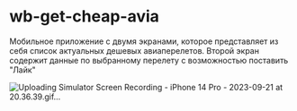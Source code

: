 # wb-get-cheap-avia

Мобильное приложение с двумя экранами, которое представляет из себя список актуальных дешевых авиаперелетов. Второй экран содержит данные по выбранному перелету с возможностью поставить "Лайк"

![Uploading Simulator Screen Recording - iPhone 14 Pro - 2023-09-21 at 20.36.39.gif…]()
